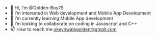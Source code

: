- 👋 Hi, I’m @Golden-Boy75
- 👀 I’m interested in Web development and Mobile App Development
- 🌱 I’m currently learning Mobile App development
- 💞️ I’m looking to collaborate on coding in Javascript and C++
- 📫 How to reach me okeynwalagolden@gmail.com

<!---
Golden-Boy75/Golden-Boy75 is a ✨ special ✨ repository because its `README.md` (this file) appears on your GitHub profile.
You can click the Preview link to take a look at your changes.
--->
